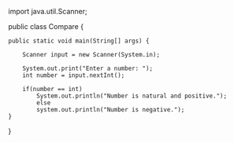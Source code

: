 import java.util.Scanner;

public class Compare {

    public static void main(String[] args) { 

        Scanner input = new Scanner(System.in);

        System.out.print("Enter a number: ");
        int number = input.nextInt();

        if(number == int) 
            System.out.println("Number is natural and positive.");
            else 
            system.out.println("Number is negative.");
    }
}
